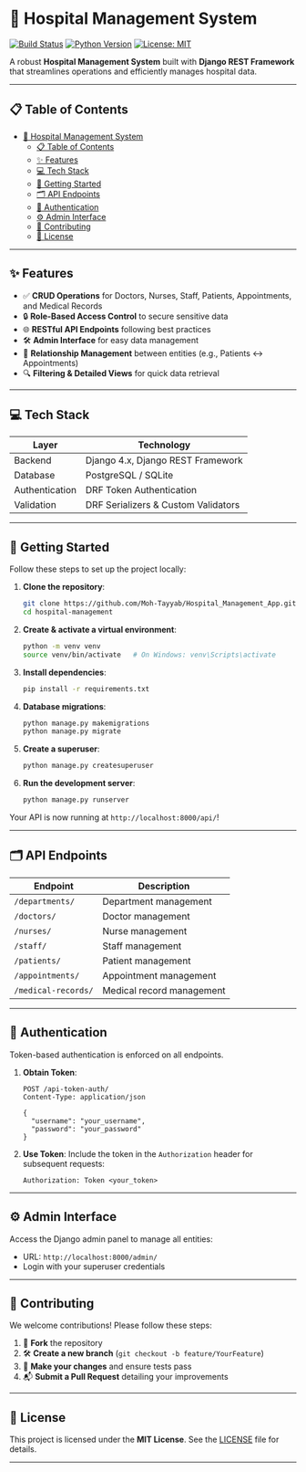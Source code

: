 # 🏥 Hospital Management System

[![Build Status](https://img.shields.io/badge/build-passing-brightgreen)](#) [![Python Version](https://img.shields.io/badge/python-3.9%2B-blue)](#) [![License: MIT](https://img.shields.io/badge/License-MIT-yellow.svg)](https://opensource.org/licenses/MIT)

A robust **Hospital Management System** built with **Django REST Framework** that streamlines operations and efficiently manages hospital data.

---

## 📋 Table of Contents

- [🏥 Hospital Management System](#-hospital-management-system)
  - [📋 Table of Contents](#-table-of-contents)
  - [✨ Features](#-features)
  - [💻 Tech Stack](#-tech-stack)
  - [🚀 Getting Started](#-getting-started)
  - [🗂️ API Endpoints](#️-api-endpoints)
  - [🔐 Authentication](#-authentication)
  - [⚙️ Admin Interface](#️-admin-interface)
  - [🤝 Contributing](#-contributing)
  - [📄 License](#-license)

---

## ✨ Features

- ✅ **CRUD Operations** for Doctors, Nurses, Staff, Patients, Appointments, and Medical Records
- 🔒 **Role-Based Access Control** to secure sensitive data
- 🌐 **RESTful API Endpoints** following best practices
- 🛠 **Admin Interface** for easy data management
- 🔗 **Relationship Management** between entities (e.g., Patients ↔️ Appointments)
- 🔍 **Filtering & Detailed Views** for quick data retrieval

---

## 💻 Tech Stack

| Layer           | Technology                        |
|-----------------|------------------------------------|
| Backend         | Django 4.x, Django REST Framework |
| Database        | PostgreSQL / SQLite               |
| Authentication  | DRF Token Authentication          |
| Validation      | DRF Serializers & Custom Validators |

---

## 🚀 Getting Started

Follow these steps to set up the project locally:

1. **Clone the repository**:
   ```bash
   git clone https://github.com/Moh-Tayyab/Hospital_Management_App.git
   cd hospital-management
   ```

2. **Create & activate a virtual environment**:
   ```bash
   python -m venv venv
   source venv/bin/activate   # On Windows: venv\Scripts\activate
   ```

3. **Install dependencies**:
   ```bash
   pip install -r requirements.txt
   ```

4. **Database migrations**:
   ```bash
   python manage.py makemigrations
   python manage.py migrate
   ```

5. **Create a superuser**:
   ```bash
   python manage.py createsuperuser
   ```

6. **Run the development server**:
   ```bash
   python manage.py runserver
   ```

Your API is now running at `http://localhost:8000/api/`!

---

## 🗂️ API Endpoints

| Endpoint               | Description                     |
|------------------------|---------------------------------|
| `/departments/`        | Department management           |
| `/doctors/`            | Doctor management               |
| `/nurses/`             | Nurse management                |
| `/staff/`              | Staff management                |
| `/patients/`           | Patient management              |
| `/appointments/`       | Appointment management          |
| `/medical-records/`    | Medical record management       |

---

## 🔐 Authentication

Token-based authentication is enforced on all endpoints.

1. **Obtain Token**:
   ```http
   POST /api-token-auth/
   Content-Type: application/json

   {
     "username": "your_username",
     "password": "your_password"
   }
   ```

2. **Use Token**:
   Include the token in the `Authorization` header for subsequent requests:
   ```http
   Authorization: Token <your_token>
   ```

---

## ⚙️ Admin Interface

Access the Django admin panel to manage all entities:

- URL: `http://localhost:8000/admin/`
- Login with your superuser credentials

---

## 🤝 Contributing

We welcome contributions! Please follow these steps:

1. 🎯 **Fork** the repository<br>
2. 🛠 **Create a new branch** (`git checkout -b feature/YourFeature`)<br>
3. 📝 **Make your changes** and ensure tests pass<br>
4. 📬 **Submit a Pull Request** detailing your improvements

---

## 📄 License

This project is licensed under the **MIT License**. See the [LICENSE](LICENSE) file for details.

---


